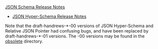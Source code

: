 [JSON Schema Release Notes](/draft-07/json-schema-release-notes)

- [JSON Hyper-Schema Release Notes](/draft-07/json-hyper-schema-release-notes)

Note that the draft-handrews-\*-00 versions of JSON Hyper-Schema and Relative JSON Pointer had confusing bugs, and have been replaced by draft-handrews-\*-01 versions. The -00 versions may be found in the [obsolete](obsolete) directory.
